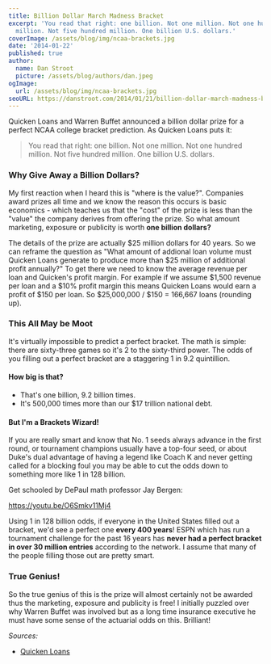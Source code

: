 ```yaml
---
title: Billion Dollar March Madness Bracket
excerpt: 'You read that right: one billion. Not one million. Not one hundred
  million. Not five hundred million. One billion U.S. dollars.'
coverImage: /assets/blog/img/ncaa-brackets.jpg
date: '2014-01-22'
published: true
author:
  name: Dan Stroot
  picture: /assets/blog/authors/dan.jpeg
ogImage:
  url: /assets/blog/img/ncaa-brackets.jpg
seoURL: https://danstroot.com/2014/01/21/billion-dollar-march-madness-bracket/
---
```


Quicken Loans and Warren Buffet announced a billion dollar prize for a perfect NCAA college bracket prediction. As Quicken Loans puts it:

> You read that right: one billion. Not one million. Not one hundred million. Not five hundred million. One billion U.S. dollars.

### Why Give Away a Billion Dollars?

My first reaction when I heard this is "where is the value?". Companies award prizes all time and we know the reason this occurs is basic economics - which teaches us that the "cost" of the prize is less than the "value" the company derives from offering the prize. So what amount marketing, exposure or publicity is worth **one billion dollars?**

The details of the prize are actually $25 million dollars for 40 years. So we can reframe the question as "What amount of addional loan volume must Quicken Loans generate to produce more than $25 million of additional profit annually?" To get there we need to know the average revenue per loan and Quicken's profit margin. For example if we assume $1,500 revenue per loan and a $10% profit margin this means Quicken Loans would earn a profit of $150 per loan. So $25,000,000 / $150 = 166,667 loans (rounding up).

### This All May be Moot

It's virtually impossible to predict a perfect bracket. The math is simple: there are sixty-three games so it's 2 to the sixty-third power. The odds of you filling out a perfect bracket are a staggering 1 in 9.2 quintillion.

#### How big is that?

- That's one billion, 9.2 billion times.
- It's 500,000 times more than our $17 trillion national debt.

#### But I'm a Brackets Wizard!

If you are really smart and know that No. 1 seeds always advance in the first round, or tournament champions usually have a top-four seed, or about Duke's dual advantage of having a legend like Coach K and never getting called for a blocking foul you may be able to cut the odds down to something more like 1 in 128 billion.

Get schooled by DePaul math professor Jay Bergen:

<!-- [![Odds of a perfect NCAA Basketball Bracket](https://img.youtube.com/vi/O6Smkv11Mj4/0.jpg)](https://www.youtube.com/watch?v=O6Smkv11Mj4) -->

<!-- <div class="aspect-w-16 aspect-h-9">
  <iframe src="https://www.youtube.com/embed/O6Smkv11Mj4" frameborder="0" allow="accelerometer; autoplay; clipboard-write; encrypted-media; gyroscope; picture-in-picture" allowfullscreen></iframe>
</div> -->

https://youtu.be/O6Smkv11Mj4

Using 1 in 128 billion odds, if everyone in the United States filled out a bracket, we'd see a perfect one **every 400 years**! ESPN which has run a tournament challenge for the past 16 years has **never had a perfect bracket in over 30 million entries** according to the network. I assume that many of the people filling those out are pretty smart.

### True Genius!

So the true genius of this is the prize will almost certainly not be awarded thus the marketing, exposure and publicity is free! I initially puzzled over why Warren Buffet was involved but as a long time insurance executive he must have some sense of the actuarial odds on this. Brilliant!

_Sources:_

- [Quicken Loans](http://www.quickenloans.com/blog/quicken-loans-billion-dollar-bracket-challenge)
